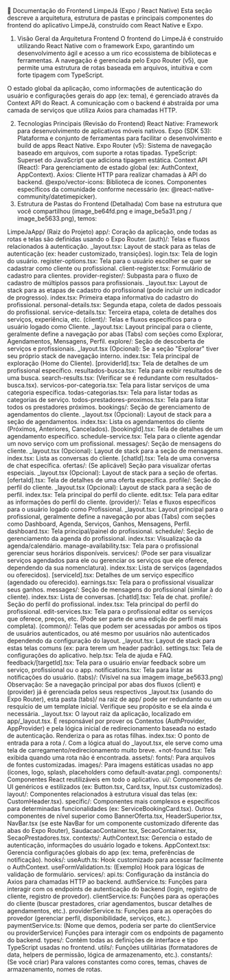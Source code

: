 📱 Documentação do Frontend LimpeJá (Expo / React Native)
Esta seção descreve a arquitetura, estrutura de pastas e principais componentes do frontend do aplicativo LimpeJá, construído com React Native e Expo.

1. Visão Geral da Arquitetura Frontend
O frontend do LimpeJá é construído utilizando React Native com o framework Expo, garantindo um desenvolvimento ágil e acesso a um rico ecossistema de bibliotecas e ferramentas. A navegação é gerenciada pelo Expo Router (v5), que permite uma estrutura de rotas baseada em arquivos, intuitiva e com forte tipagem com TypeScript.

O estado global da aplicação, como informações de autenticação do usuário e configurações gerais do app (ex: tema), é gerenciado através da Context API do React. A comunicação com o backend é abstraída por uma camada de serviços que utiliza Axios para chamadas HTTP.

2. Tecnologias Principais (Revisão do Frontend)
React Native: Framework para desenvolvimento de aplicativos móveis nativos.
Expo (SDK 53): Plataforma e conjunto de ferramentas para facilitar o desenvolvimento e build de apps React Native.
Expo Router (v5): Sistema de navegação baseado em arquivos, com suporte a rotas tipadas.
TypeScript: Superset do JavaScript que adiciona tipagem estática.
Context API (React): Para gerenciamento de estado global (ex: AuthContext, AppContext).
Axios: Cliente HTTP para realizar chamadas à API do backend.
@expo/vector-icons: Biblioteca de ícones.
Componentes específicos da comunidade conforme necessário (ex: @react-native-community/datetimepicker).
3. Estrutura de Pastas do Frontend (Detalhada)
Com base na estrutura que você compartilhou (image_be64fd.png e image_be5a31.png / image_be5633.png), temos:

LimpeJaApp/ (Raiz do Projeto)
app/: Coração da aplicação, onde todas as rotas e telas são definidas usando o Expo Router.
(auth)/: Telas e fluxos relacionados à autenticação.
_layout.tsx: Layout de stack para as telas de autenticação (ex: header customizado, transições).
login.tsx: Tela de login do usuário.
register-options.tsx: Tela para o usuário escolher se quer se cadastrar como cliente ou profissional.
client-register.tsx: Formulário de cadastro para clientes.
provider-register/: Subpasta para o fluxo de cadastro de múltiplos passos para profissionais.
_layout.tsx: Layout de stack para as etapas de cadastro do profissional (pode incluir um indicador de progresso).
index.tsx: Primeira etapa informativa do cadastro do profissional.
personal-details.tsx: Segunda etapa, coleta de dados pessoais do profissional.
service-details.tsx: Terceira etapa, coleta de detalhes dos serviços, experiência, etc.
(client)/: Telas e fluxos específicos para o usuário logado como Cliente.
_layout.tsx: Layout principal para o cliente, geralmente define a navegação por abas (Tabs) com seções como Explorar, Agendamentos, Mensagens, Perfil.
explore/: Seção de descoberta de serviços e profissionais.
_layout.tsx (Opcional): Se a seção "Explorar" tiver seu próprio stack de navegação interno.
index.tsx: Tela principal de exploração (Home do Cliente).
[providerId].tsx: Tela de detalhes de um profissional específico.
resultados-busca.tsx: Tela para exibir resultados de uma busca.
search-results.tsx: (Verificar se é redundante com resultados-busca.tsx).
servicos-por-categoria.tsx: Tela para listar serviços de uma categoria específica.
todas-categorias.tsx: Tela para listar todas as categorias de serviço.
todos-prestadores-proximos.tsx: Tela para listar todos os prestadores próximos.
bookings/: Seção de gerenciamento de agendamentos do cliente.
_layout.tsx (Opcional): Layout de stack para a seção de agendamentos.
index.tsx: Lista os agendamentos do cliente (Próximos, Anteriores, Cancelados).
[bookingId].tsx: Tela de detalhes de um agendamento específico.
schedule-service.tsx: Tela para o cliente agendar um novo serviço com um profissional.
messages/: Seção de mensagens do cliente.
_layout.tsx (Opcional): Layout de stack para a seção de mensagens.
index.tsx: Lista as conversas do cliente.
[chatId].tsx: Tela de uma conversa de chat específica.
ofertas/: (Se aplicável) Seção para visualizar ofertas especiais.
_layout.tsx (Opcional): Layout de stack para a seção de ofertas.
[ofertaId].tsx: Tela de detalhes de uma oferta específica.
profile/: Seção do perfil do cliente.
_layout.tsx (Opcional): Layout de stack para a seção de perfil.
index.tsx: Tela principal do perfil do cliente.
edit.tsx: Tela para editar as informações do perfil do cliente.
(provider)/: Telas e fluxos específicos para o usuário logado como Profissional.
_layout.tsx: Layout principal para o profissional, geralmente define a navegação por abas (Tabs) com seções como Dashboard, Agenda, Serviços, Ganhos, Mensagens, Perfil.
dashboard.tsx: Tela principal/painel do profissional.
schedule/: Seção de gerenciamento da agenda do profissional.
index.tsx: Visualização da agenda/calendário.
manage-availability.tsx: Tela para o profissional gerenciar seus horários disponíveis.
services/: (Pode ser para visualizar serviços agendados para ele ou gerenciar os serviços que ele oferece, dependendo da sua nomenclatura).
index.tsx: Lista de serviços (agendados ou oferecidos).
[serviceId].tsx: Detalhes de um serviço específico (agendado ou oferecido).
earnings.tsx: Tela para o profissional visualizar seus ganhos.
messages/: Seção de mensagens do profissional (similar à do cliente).
index.tsx: Lista de conversas.
[chatId].tsx: Tela de chat.
profile/: Seção do perfil do profissional.
index.tsx: Tela principal do perfil do profissional.
edit-services.tsx: Tela para o profissional editar os serviços que oferece, preços, etc. (Pode ser parte de uma edição de perfil mais completa).
(common)/: Telas que podem ser acessadas por ambos os tipos de usuários autenticados, ou até mesmo por usuários não autenticados dependendo da configuração do layout.
_layout.tsx: Layout de stack para estas telas comuns (ex: para terem um header padrão).
settings.tsx: Tela de configurações do aplicativo.
help.tsx: Tela de ajuda e FAQ.
feedback/[targetId].tsx: Tela para o usuário enviar feedback sobre um serviço, profissional ou o app.
notifications.tsx: Tela para listar as notificações do usuário.
(tabs)/: (Visível na sua imagem image_be5633.png)
Observação: Se a navegação principal por abas dos fluxos (client) e (provider) já é gerenciada pelos seus respectivos _layout.tsx (usando <Tabs /> do Expo Router), esta pasta (tabs)/ na raiz de app/ pode ser redundante ou um resquício de um template inicial. Verifique seu propósito e se ela ainda é necessária.
_layout.tsx: O layout raiz da aplicação, localizado em app/_layout.tsx. É responsável por prover os Contextos (AuthProvider, AppProvider) e pela lógica inicial de redirecionamento baseada no estado de autenticação. Renderiza o <Slot /> para as rotas filhas.
index.tsx: O ponto de entrada para a rota /. Com a lógica atual do _layout.tsx, ele serve como uma tela de carregamento/redirecionamento muito breve.
+not-found.tsx: Tela exibida quando uma rota não é encontrada.
assets/:
fonts/: Para arquivos de fontes customizadas.
images/: Para imagens estáticas usadas no app (ícones, logo, splash, placeholders como default-avatar.png).
components/: Componentes React reutilizáveis em todo o aplicativo.
ui/: Componentes de UI genéricos e estilizados (ex: Button.tsx, Card.tsx, Input.tsx customizados).
layout/: Componentes relacionados à estrutura visual das telas (ex: CustomHeader.tsx).
specific/: Componentes mais complexos e específicos para determinadas funcionalidades (ex: ServiceBookingCard.tsx).
Outros componentes de nível superior como BannerOferta.tsx, HeaderSuperior.tsx, NavBar.tsx (se este NavBar for um componente customizado diferente das abas do Expo Router), SaudacaoContainer.tsx, SecaoContainer.tsx, SecaoPrestadores.tsx.
contexts/:
AuthContext.tsx: Gerencia o estado de autenticação, informações do usuário logado e tokens.
AppContext.tsx: Gerencia configurações globais do app (ex: tema, preferências de notificação).
hooks/:
useAuth.ts: Hook customizado para acessar facilmente o AuthContext.
useFormValidation.ts: (Exemplo) Hook para lógicas de validação de formulário.
services/:
api.ts: Configuração da instância do Axios para chamadas HTTP ao backend.
authService.ts: Funções para interagir com os endpoints de autenticação do backend (login, registro de cliente, registro de provedor).
clientService.ts: Funções para as operações do cliente (buscar prestadores, criar agendamentos, buscar detalhes de agendamentos, etc.).
providerService.ts: Funções para as operações do provedor (gerenciar perfil, disponibilidade, serviços, etc.).
paymentService.ts: (Nome que demos, poderia ser parte do clientService ou providerService) Funções para interagir com os endpoints de pagamento do backend.
types/: Contém todas as definições de interface e tipo TypeScript usadas no frontend.
utils/: Funções utilitárias (formatadores de data, helpers de permissão, lógica de armazenamento, etc.).
constants/: (Se você criar) Para valores constantes como cores, temas, chaves de armazenamento, nomes de rotas.